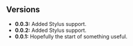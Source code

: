 ## Versions

- **0.0.3:** Added Stylus support.
- **0.0.2:** Added Stylus support.
- **0.0.1:** Hopefully the start of something useful.